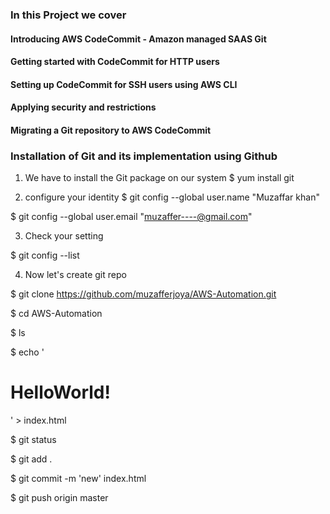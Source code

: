 
### In this Project we cover

#### Introducing AWS CodeCommit - Amazon managed SAAS Git
#### Getting started with CodeCommit for HTTP users
#### Setting up CodeCommit for SSH users using AWS CLI
#### Applying security and restrictions
#### Migrating a Git repository to AWS CodeCommit

### Installation of Git and its implementation using Github

1. We have to install the Git package on our system
 $ yum install git

2. configure your identity
 $ git config --global user.name "Muzaffar khan"

 $ git config --global user.email "muzaffer----@gmail.com"

3. Check your setting

 $ git config --list

4. Now let's create git repo

 $ git clone https://github.com/muzafferjoya/AWS-Automation.git

 $ cd AWS-Automation

 $ ls

 $ echo '<h1> HelloWorld! </h1>' > index.html

 $ git status

 $ git add .

 $ git commit -m 'new' index.html

 $ git push origin master
 
